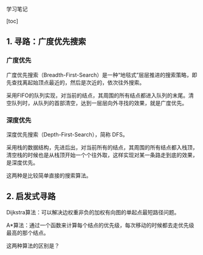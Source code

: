 学习笔记



[toc]

## 1. 寻路：广度优先搜索

### 广度优先

广度优先搜索（Breadth-First-Search）是一种“地毯式”层层推进的搜索策略，即先查找离起始顶点最近的，然后是次近的，依次往外搜索。

采用FIFO的队列实现，对当前的结点，其周围的所有结点都进入队列的末尾。清空队列时，从队列的首部清空，达到一层层向外寻找的效果，就是广度优先。

### 深度优先

深度优先搜索（Depth-First-Search），简称 DFS。

采用栈的数据结构，先进后出，对当前所有的结点，其周围的所有结点都入栈顶，清空栈的时候也是从栈顶开始一个个往外取，这样实现对某一条路走到底的效果，是深度优先。



这两种是比较简单直接的搜索算法。

## 2. 启发式寻路

Dijkstra算法：可以解决边权重非负的加权有向图的单起点最短路径问题。



A*算法：通过一个函数来计算每个结点的优先级，每次移动的时候都去走优先级最高的那个结点。

这两种算法的区别是？